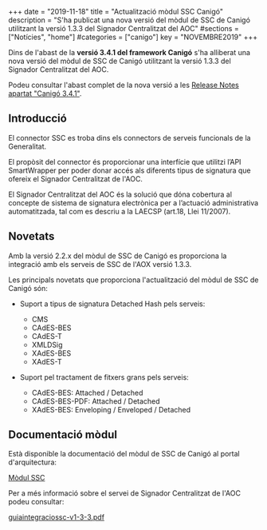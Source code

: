 +++
date        = "2019-11-18"
title       = "Actualització mòdul SSC Canigó"
description = "S'ha publicat una nova versió del mòdul de SSC de Canigó utilitzant la versió 1.3.3 del Signador Centralitzat del AOC"
#sections    = ["Notícies", "home"]
#categories  = ["canigo"]
key         = "NOVEMBRE2019"
+++

Dins de l'abast de la **versió 3.4.1 del framework Canigó** s'ha alliberat una nova versió del mòdul de SSC de Canigó utilitzant la versió 1.3.3 del Signador Centralitzat del AOC. 

Podeu consultar l'abast complet de la nova versió a les [Release Notes apartat "Canigó 3.4.1"](/canigo-download-related/release-notes-canigo-34).

## Introducció

El connector SSC es troba dins els connectors de serveis funcionals de la Generalitat.

El propòsit del connector és proporcionar una interfície que utilitzi l’API SmartWrapper per poder donar accés als diferents tipus de signatura que ofereix el Signador Centralitzat de l'AOC.

El Signador Centralitzat del AOC és la solució que dóna cobertura al concepte de sistema de signatura electrònica per a l’actuació administrativa automatitzada, tal com es descriu a la LAECSP (art.18, Llei 11/2007).

## Novetats

Amb la versió 2.2.x del mòdul de SSC de Canigó es proporciona la integració amb els serveis de SSC de l'AOX versió 1.3.3.

Les principals novetats que proporciona l'actualització del mòdul de SSC de Canigó són:

* Suport a tipus de signatura Detached Hash pels serveis:
  * CMS
  * CAdES-BES
  * CAdES-T
  * XMLDSig
  * XAdES-BES
  * XAdES-T
  
* Suport pel tractament de fitxers grans pels serveis:
  * CAdES-BES: Attached / Detached
  * CAdES-BES-PDF: Attached / Detached
  * XAdES-BES: Enveloping / Enveloped / Detached

## Documentació mòdul

Està disponible la documentació del mòdul de SSC de Canigó al portal d'arquitectura:

[Mòdul SSC](/canigo-documentacio-versions-3x-integracio/modul-ssc/)

Per a més informació sobre el servei de Signador Centralitzat de l'AOC podeu consultar:

[guiaintegraciossc-v1-3-3.pdf](/related/canigo/documentacio/modul-ssc/guiaintegraciossc-v1-3-3.pdf "Guia Integració SSC")
